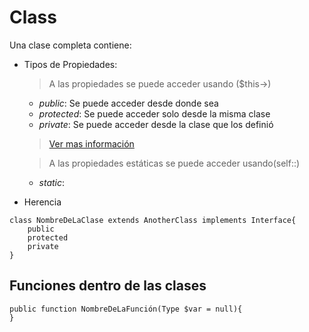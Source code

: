 # Class
Una clase completa contiene:
- Tipos de Propiedades:
    >A las propiedades se puede acceder usando ($this->)
    * *public*: Se puede acceder desde donde sea
    * *protected*: Se puede acceder solo desde la misma clase
    * *private*: Se puede acceder desde la clase que los definió
    >[Ver mas información](https://diego.com.es/modificadores-y-herencia-de-clases-en-php#:~:text=Public%3A%20la%20propiedad%20o%20m%C3%A9todo,pertenece%20y%20por%20sus%20descendientes.)

    >A las propiedades estáticas se puede acceder usando(self::)
    * *static*: 
- Herencia
```
class NombreDeLaClase extends AnotherClass implements Interface{ 
    public
    protected
    private
}
```
## Funciones dentro de las clases
```
public function NombreDeLaFunción(Type $var = null){
}
```


